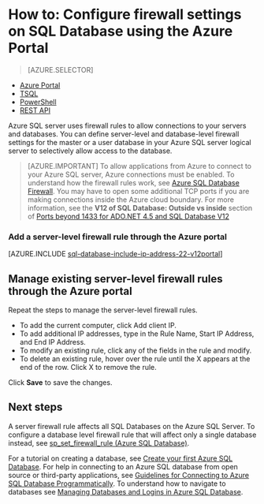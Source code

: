 <properties
	pageTitle="How to: Configure firewall settings | Microsoft Azure"
	description="Learn how to configure the firewall for IP addresses that access Azure SQL databases."
	services="sql-database"
	documentationCenter=""
	authors="BYHAM"
	manager="jeffreyg"
	editor=""/>


<tags
	ms.service="sql-database"
	ms.workload="data-management"
	ms.tgt_pltfrm="na"
	ms.devlang="dotnet"
	ms.topic="article" 
	ms.date="03/16/2016"
	ms.author="rickbyh"/>


# How to: Configure firewall settings on SQL Database using the Azure Portal


> [AZURE.SELECTOR]
- [Azure Portal](sql-database-configure-firewall-settings.md)
- [TSQL](sql-database-configure-firewall-settings-tsql.md)
- [PowerShell](sql-database-configure-firewall-settings-powershell.md)
- [REST API](sql-database-configure-firewall-settings-rest.md)


Azure SQL server uses firewall rules to allow connections to your servers and databases. You can define server-level and database-level firewall settings for the master or a user database in your Azure SQL server logical server to selectively allow access to the database.

> [AZURE.IMPORTANT] To allow applications from Azure to connect to your Azure SQL server, Azure connections must be enabled. To understand how the firewall rules work, see [Azure SQL Database Firewall](sql-database-firewall-configure.md). You may have to open some additional TCP ports if you are making connections inside the Azure cloud boundary. For more information, see the **V12 of SQL Database: Outside vs inside** section of [Ports beyond 1433 for ADO.NET 4.5 and SQL Database V12](sql-database-develop-direct-route-ports-adonet-v12.md)


### Add a server-level firewall rule through the Azure portal


[AZURE.INCLUDE [sql-database-include-ip-address-22-v12portal](../../includes/sql-database-include-ip-address-22-v12portal.md)]


## Manage existing server-level firewall rules through the Azure portal

Repeat the steps to manage the server-level firewall rules.

- To add the current computer, click Add client IP.
- To add additional IP addresses, type in the Rule Name, Start IP Address, and End IP Address.
- To modify an existing rule, click any of the fields in the rule and modify.
- To delete an existing rule, hover over the rule until the X appears at the end of the row. Click X to remove the rule.

Click **Save** to save the changes.


## Next steps

A server firewall rule affects all SQL Databases on the Azure SQL Server. To configure a database level firewall rule that will affect only a single database instead, see [sp_set_firewall_rule (Azure SQL Database)](https://msdn.microsoft.com/library/dn270017.aspx").

For a tutorial on creating a database, see [Create your first Azure SQL Database](sql-database-get-started.md).
For help in connecting to an Azure SQL database from open source or third-party applications, see [Guidelines for Connecting to Azure SQL Database Programmatically](https://msdn.microsoft.com/library/azure/ee336282.aspx).
To understand how to navigate to databases see [Managing Databases and Logins in Azure SQL Database](https://msdn.microsoft.com/library/azure/ee336235.aspx).

<!--Image references-->
[1]: ./media/sql-database-configure-firewall-settings/AzurePortalBrowseForFirewall.png
[2]: ./media/sql-database-configure-firewall-settings/AzurePortalFirewallSettings.png
<!--anchors-->

 
